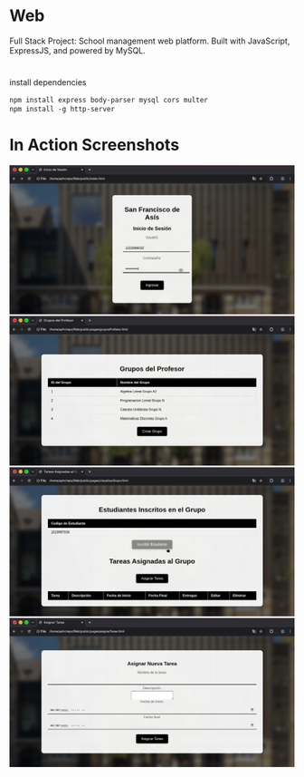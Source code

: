 # Web
Full Stack Project: School management web platform. Built with JavaScript, ExpressJS, and powered by MySQL.

#

install dependencies
```
npm install express body-parser mysql cors multer
npm install -g http-server
```
# In Action Screenshots
![Vista 1](assets/1.png)
![Vista 2](assets/2.png)
![Vista 3](assets/3.png)
![Vista 4](assets/4.png)
